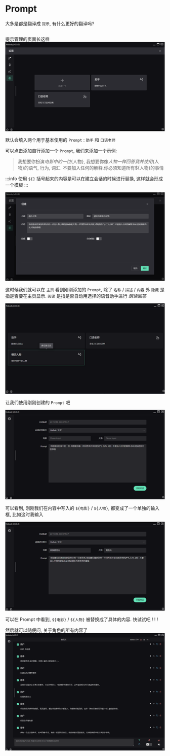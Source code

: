 # Prompt
大多是都是翻译成 `提示`, 有什么更好的翻译吗?

## 
提示管理的页面长这样
![](/images/setting-prompt-1.png)

默认会填入两个用于基本使用的 `Prompt` : `助手` 和 `口语老师`

可以点击添加自行添加一个 `Prompt`, 我们来添加一个示例:

> 我想要你扮演${电影}中的一位${人物}, 我想要你像${人物}一样回答我并使用${人物}的语气, 行为, 词汇. 不要加入任何的解释.你必须知道所有${人物}的事情

:::info
使用 `${}` 括号起来的内容是可以在建立会话的时候进行替换, 这样就会形成一个模板 
:::

![](/images/setting-prompt-2.png)

这时候我们就可以在 `主页` 看到刚刚添加的 `Prompt`, 除了 `名称` / `描述` / `内容` 外 `隐藏` 是指是否要在主页显示. `阅读` 是指是否自动用选择的语音助手进行 *朗读回答*

![](/images/setting-prompt-3.png)


让我们使用刚刚创建的 `Prompt` 吧

![](/images/setting-prompt-4.png)

可以看到, 刚刚我们在内容中写入的 `${电影}` / `${人物}`, 都变成了一个单独的输入框, 比如这时我输入

![](/images/setting-prompt-5.png)

可以在 Prompt 中看到, `${电影}` / `${人物}` 被替换成了具体的内容. 快试试吧 ! ! !

然后就可以随便问, 关于角色的所有内容了
![](/images/setting-prompt-6.png)
